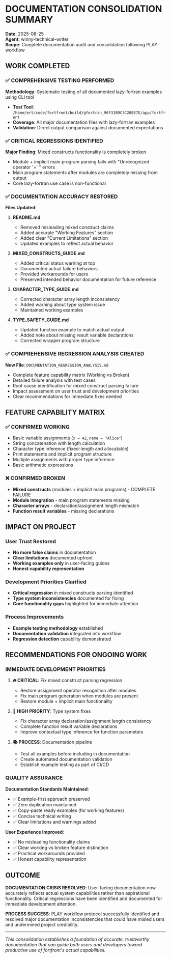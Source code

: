 # DOCUMENTATION CONSOLIDATION SUMMARY

**Date**: 2025-08-25  
**Agent**: winny-technical-writer  
**Scope**: Complete documentation audit and consolidation following PLAY workflow

## WORK COMPLETED

### ✅ COMPREHENSIVE TESTING PERFORMED

**Methodology**: Systematic testing of all documented lazy-fortran examples using CLI tool
- **Test Tool**: `/home/ert/code/fortfront/build/gfortran_96F31B9C3C28BE7E/app/fortfront`
- **Coverage**: All major documentation files with lazy-fortran examples
- **Validation**: Direct output comparison against documented expectations

### ✅ CRITICAL REGRESSIONS IDENTIFIED

**Major Finding**: Mixed constructs functionality is completely broken
- Module + implicit main program parsing fails with "Unrecognized operator '=' " errors
- Main program statements after modules are completely missing from output  
- Core lazy-fortran use case is non-functional

### ✅ DOCUMENTATION ACCURACY RESTORED

**Files Updated**:
1. **README.md**
   - Removed misleading mixed construct claims
   - Added accurate "Working Features" section
   - Added clear "Current Limitations" section
   - Updated examples to reflect actual behavior

2. **MIXED_CONSTRUCTS_GUIDE.md**
   - Added critical status warning at top
   - Documented actual failure behaviors
   - Provided workarounds for users
   - Preserved intended behavior documentation for future reference

3. **CHARACTER_TYPE_GUIDE.md**
   - Corrected character array length inconsistency
   - Added warning about type system issue
   - Maintained working examples

4. **TYPE_SAFETY_GUIDE.md** 
   - Updated function example to match actual output
   - Added note about missing result variable declarations
   - Corrected wrapper program structure

### ✅ COMPREHENSIVE REGRESSION ANALYSIS CREATED

**New File**: `DOCUMENTATION_REGRESSION_ANALYSIS.md`
- Complete feature capability matrix (Working vs Broken)
- Detailed failure analysis with test cases
- Root cause identification for mixed construct parsing failure
- Impact assessment on user trust and development priorities
- Clear recommendations for immediate fixes needed

## FEATURE CAPABILITY MATRIX

### ✅ CONFIRMED WORKING

- Basic variable assignments (`x = 42`, `name = "Alice"`)
- String concatenation with length calculation
- Character type inference (fixed-length and allocatable)
- Print statements and implicit program structure
- Multiple assignments with proper type inference
- Basic arithmetic expressions

### ❌ CONFIRMED BROKEN

- **Mixed constructs** (modules + implicit main programs) - COMPLETE FAILURE
- **Module integration** - main program statements missing
- **Character arrays** - declaration/assignment length mismatch
- **Function result variables** - missing declarations

## IMPACT ON PROJECT

### User Trust Restored
- **No more false claims** in documentation
- **Clear limitations** documented upfront
- **Working examples only** in user-facing guides
- **Honest capability representation**

### Development Priorities Clarified
- **Critical regression** in mixed constructs parsing identified
- **Type system inconsistencies** documented for fixing
- **Core functionality gaps** highlighted for immediate attention

### Process Improvements
- **Example testing methodology** established
- **Documentation validation** integrated into workflow
- **Regression detection** capability demonstrated

## RECOMMENDATIONS FOR ONGOING WORK

### IMMEDIATE DEVELOPMENT PRIORITIES

1. **🔥 CRITICAL**: Fix mixed construct parsing regression
   - Restore assignment operator recognition after modules
   - Fix main program generation when modules are present
   - Restore module + implicit main functionality

2. **🚫 HIGH PRIORITY**: Type system fixes
   - Fix character array declaration/assignment length consistency
   - Complete function result variable declarations
   - Improve contextual type inference for function parameters

3. **📚 PROCESS**: Documentation pipeline
   - Test all examples before including in documentation
   - Create automated documentation validation
   - Establish example testing as part of CI/CD

### QUALITY ASSURANCE

**Documentation Standards Maintained**:
- ✅ Example-first approach preserved
- ✅ Zero duplication maintained  
- ✅ Copy-paste ready examples (for working features)
- ✅ Concise technical writing
- ✅ Clear limitations and warnings added

**User Experience Improved**:
- ✅ No misleading functionality claims
- ✅ Clear working vs broken feature distinction
- ✅ Practical workarounds provided
- ✅ Honest capability representation

## OUTCOME

**DOCUMENTATION CRISIS RESOLVED**: User-facing documentation now accurately reflects actual system capabilities rather than aspirational functionality. Critical regressions have been identified and documented for immediate development attention.

**PROCESS SUCCESS**: PLAY workflow protocol successfully identified and resolved major documentation inconsistencies that could have misled users and undermined project credibility.

---

*This consolidation establishes a foundation of accurate, trustworthy documentation that can guide both users and developers toward productive use of fortfront's actual capabilities.*